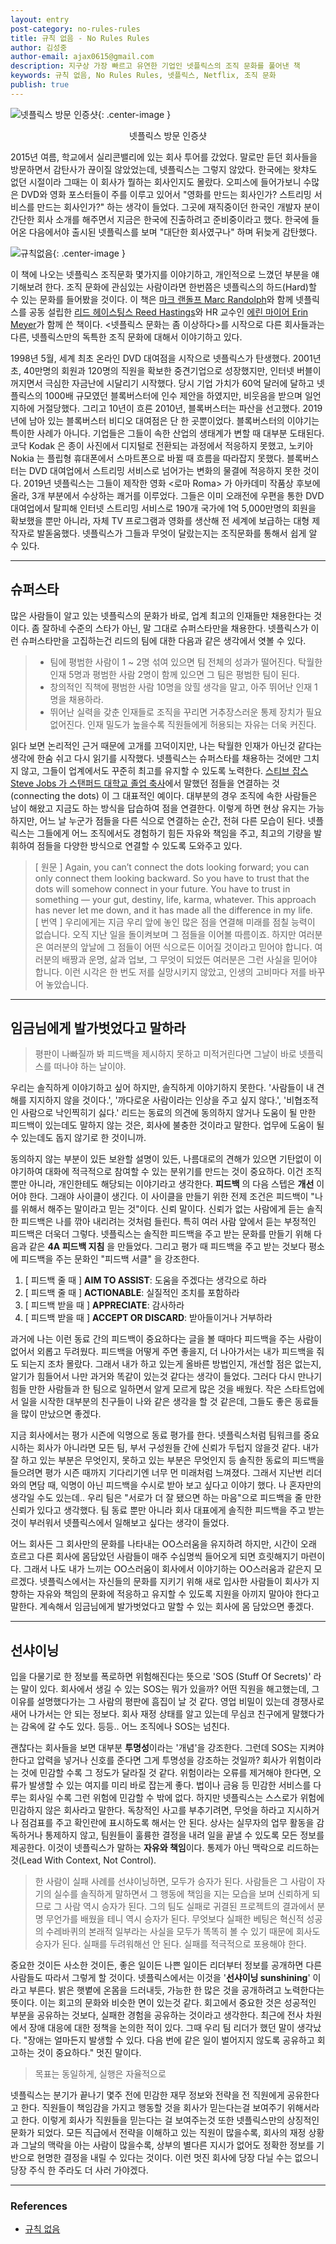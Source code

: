 ```yaml
---
layout: entry
post-category: no-rules-rules
title: 규칙 없음 - No Rules Rules
author: 김성중
author-email: ajax0615@gmail.com
description: 지구상 가장 빠르고 유연한 기업인 넷플릭스의 조직 문화를 풀어낸 책
keywords: 규칙 없음, No Rules Rules, 넷플릭스, Netflix, 조직 문화
publish: true
---
```


![넷플릭스 방문 인증샷](/images/2020/09/26/netflix.png "넷플릭스 방문 인증샷"){: .center-image }
<center>넷플릭스 방문 인증샷</center>

2015년 여름, 학교에서 실리콘밸리에 있는 회사 투어를 갔었다. 말로만 듣던 회사들을 방문하면서 감탄사가 끊이질 않았었는데, 넷플릭스는 그렇지 않았다. 한국에는 왓챠도 없던 시절이라 그때는 이 회사가 뭘하는 회사인지도 몰랐다. 오피스에 들어가보니 수많은 DVD와 영화 포스터들이 주를 이루고 있어서 "영화를 만드는 회사인가? 스트리밍 서비스를 만드는 회사인가?" 하는 생각이 들었다. 그곳에 재직중이던 한국인 개발자 분이 간단한 회사 소개를 해주면서 지금은 한국에 진출하려고 준비중이라고 했다. 한국에 들어온 다음에서야 출시된 넷플릭스를 보며 "대단한 회사였구나" 하며 뒤늦게 감탄했다.

![규칙없음](/images/2020/09/26/no-rules-rules.png "규칙없음"){: .center-image }

이 책에 나오는 넷플릭스 조직문화 몇가지를 이야기하고, 개인적으로 느꼈던 부분을 얘기해보려 한다. 조직 문화에 관심있는 사람이라면 한번쯤은 넷플릭스의 하드(Hard)할 수 있는 문화를 들어봤을 것이다. 이 책은 [마크 랜돌프 Marc Randolph](https://en.wikipedia.org/wiki/Marc_Randolph)와 함께 넷플릭스를 공동 설립한 [리드 헤이스팅스 Reed Hastings](https://en.wikipedia.org/wiki/Reed_Hastings)와 HR 교수인 [에린 마이어 Erin Meyer](https://en.wikipedia.org/wiki/Erin_Meyer)가 함께 쓴 책이다. \<넷플릭스 문화는 좀 이상하다\>를 시작으로 다른 회사들과는 다른, 넷플릭스만의 독특한 조직 문화에 대해서 이야기하고 있다.

1998년 5월, 세계 최초 온라인 DVD 대여점을 시작으로 넷플릭스가 탄생했다. 2001년 초, 40만명의 회원과 120명의 직원을 확보한 중견기업으로 성장했지만, 인터넷 버블이 꺼지면서 극심한 자금난에 시달리기 시작했다. 당시 기업 가치가 60억 달러에 달하고 넷플릭스의 1000배 규모였던 블록버스터에 인수 제안을 하였지만, 비웃음을 받으며 일언지하에 거절당했다. 그리고 10년이 흐른 2010년, 블록버스터는 파산을 선고했다. 2019년에 남아 있는 블록버스터 비디오 대여점은 단 한 곳뿐이었다. 블록버스터의 이야기는 특이한 사례가 아니다. 기업들은 그들이 속한 산업의 생태계가 변할 때 대부분 도태된다. 코닥 Kodak 은 종이 사진에서 디지털로 전환되는 과정에서 적응하지 못했고, 노키아 Nokia 는 플립형 휴대폰에서 스마트폰으로 바뀔 때 흐름을 따라잡지 못했다. 블록버스터는 DVD 대여업에서 스트리밍 서비스로 넘어가는 변화의 물결에 적응하지 못한 것이다. 2019년 넷플릭스는 그들이 제작한 영화 \<로마 Roma\> 가 아카데미 작품상 후보에 올라, 3개 부분에서 수상하는 쾌거를 이루었다. 그들은 이미 오래전에 우편을 통한 DVD 대여업에서 탈피해 인터넷 스트리밍 서비스로 190개 국가에 1억 5,000만명의 회원을 확보했을 뿐만 아니라, 자체 TV 프로그램과 영화를 생산해 전 세계에 보급하는 대형 제작자로 발돋움했다. 넷플릭스가 그들과 무엇이 달랐는지는 조직문화를 통해서 쉽게 알 수 있다.

---

## 슈퍼스타

많은 사람들이 알고 있는 넷플릭스의 문화가 바로, 업계 최고의 인재들만 채용한다는 것이다. 좀 잘하네 수준의 스타가 아닌, 말 그대로 슈퍼스타만을 채용한다. 넷플릭스가 이런 슈퍼스타만을 고집하는건 리드의 팀에 대한 다음과 같은 생각에서 엿볼 수 있다.

> - 팀에 평범한 사람이 1 ~ 2명 섞여 있으면 팀 전체의 성과가 떨어진다. 탁월한 인재 5명과 평범한 사람 2명이 함께 있으면 그 팀은 평범한 팀이 된다.<br/>
> - 창의적인 직책에 평범한 사람 10명을 앉힐 생각을 말고, 아주 뛰어난 인재 1명을 채용하라.<br/>
> - 뛰어난 실력을 갖춘 인재들로 조직을 꾸리면 거추장스러운 통제 장치가 필요 없어진다. 인재 밀도가 높을수록 직원들에게 허용되는 자유는 더욱 커진다.

읽다 보면 논리적인 근거 때문에 고개를 끄덕이지만, 나는 탁월한 인재가 아닌것 같다는 생각에 한숨 쉬고 다시 읽기를 시작했다. 넷플릭스는 슈퍼스타를 채용하는 것에만 그치지 않고, 그들이 업계에서도 꾸준히 최고를 유지할 수 있도록 노력한다. [스티브 잡스 Steve Jobs 가 스탠퍼드 대학교 졸업 축사](https://youtu.be/UF8uR6Z6KLc)에서 말했던 점들을 연결하는 것 (connecting the dots) 이 그 대표적인 예이다. 대부분의 경우 조직에 속한 사람들은 남이 해왔고 지금도 하는 방식을 답습하여 점을 연결한다. 이렇게 하면 현상 유지는 가능하지만, 어느 날 누군가 점들을 다른 식으로 연결하는 순간, 전혀 다른 모습이 된다. 넷플릭스는 그들에게 어느 조직에서도 경험하기 힘든 자유와 책임을 주고, 최고의 기량을 발휘하여 점들을 다양한 방식으로 연결할 수 있도록 도와주고 있다.

> [ 원문 ] Again, you can’t connect the dots looking forward; you can only connect them looking backward. So you have to trust that the dots will somehow connect in your future. You have to trust in something — your gut, destiny, life, karma, whatever. This approach has never let me down, and it has made all the difference in my life.<br/>
> [ 번역 ] 우리에게는 지금 우리 앞에 놓인 많은 점을 연결해 미래를 점칠 능력이 없습니다. 오직 지난 일을 돌이켜보며 그 점들을 이어볼 따름이죠. 하지만 여러분은 여러분의 앞날에 그 점들이 어떤 식으로든 이어질 것이라고 믿어야 합니다. 여러분의 배짱과 운명, 삶과 업보, 그 무엇이 되었든 여러분은 그런 사실을 믿어야 합니다. 이런 시각은 한 번도 저를 실망시키지 않았고, 인생의 고비마다 저를 바꾸어 놓았습니다.

---

## 임금님에게 발가벗었다고 말하라

> 평판이 나빠질까 봐 피드백을 제시하지 못하고 미적거린다면 그날이 바로 넷플릭스를 떠나야 하는 날이야.

우리는 솔직하게 이야기하고 싶어 하지만, 솔직하게 이야기하지 못한다. '사람들이 내 견해를 지지하지 않을 것이다.', '까다로운 사람이라는 인상을 주고 싶지 않다.', '비협조적인 사람으로 낙인찍히기 싫다.' 리드는 동료의 의견에 동의하지 않거나 도움이 될 만한 피드백이 있는데도 말하지 않는 것은, 회사에 불충한 것이라고 말한다. 업무에 도움이 될 수 있는데도 돕지 않기로 한 것이니까.

동의하지 않는 부분이 있든 보완할 설명이 있든, 나름대로의 견해가 있으면 기탄없이 이야기하여 대화에 적극적으로 참여할 수 있는 분위기를 만드는 것이 중요하다. 이건 조직 뿐만 아니라, 개인한테도 해당되는 이야기라고 생각한다. **피드백** 의 다음 스텝은 **개선** 이어야 한다. 그래야 사이클이 생긴다. 이 사이클을 만들기 위한 전제 조건은 피드백이 "나를 위해서 해주는 말이라고 믿는 것"이다. 신뢰 말이다. 신뢰가 없는 사람에게 듣는 솔직한 피드백은 나를 깎아 내리려는 것처럼 들린다. 특히 여러 사람 앞에서 듣는 부정적인 피드백은 더욱더 그렇다. 넷플릭스는 솔직한 피드백을 주고 받는 문화를 만들기 위해 다음과 같은 **4A 피드백 지침** 을 만들었다. 그리고 평가 때 피드백을 주고 받는 것보다 평소에 피드백을 주는 문화인 "피드백 서클" 을 강조한다.

1. [ 피드백 줄 때 ] **AIM TO ASSIST**: 도움을 주겠다는 생각으로 하라
2. [ 피드백 줄 때 ] **ACTIONABLE**: 실질적인 조치를 포함하라
3. [ 피드백 받을 때 ] **APPRECIATE**: 감사하라
4. [ 피드백 받을 때 ] **ACCEPT OR DISCARD**: 받아들이거나 거부하라

과거에 나는 이런 동료 간의 피드백이 중요하다는 글을 볼 때마다 피드백을 주는 사람이 없어서 외롭고 두려웠다. 피드백을 어떻게 주면 좋을지, 더 나아가서는 내가 피드백을 줘도 되는지 조차 몰랐다. 그래서 내가 하고 있는게 올바른 방법인지, 개선할 점은 없는지, 알기가 힘들어서 나만 과거와 똑같이 있는것 같다는 생각이 들었다. 그러다 다시 만나기 힘들 만한 사람들과 한 팀으로 일하면서 알게 모르게 많은 것을 배웠다. 작은 스타트업에서 일을 시작한 대부분의 친구들이 나와 같은 생각을 할 것 같은데, 그들도 좋은 동료들을 많이 만났으면 좋겠다.

지금 회사에서는 평가 시즌에 익명으로 동료 평가를 한다. 넷플릭스처럼 팀워크를 중요시하는 회사가 아니라면 모든 팀, 부서 구성원들 간에 신뢰가 두텁지 않을것 같다. 내가 잘 하고 있는 부분은 무엇인지, 못하고 있는 부분은 무엇인지 등 솔직한 동료의 피드백을 들으려면 평가 시즌 때까지 기다리기엔 너무 먼 미래처럼 느껴졌다. 그래서 지난번 리더와의 면담 때, 익명이 아닌 피드백을 수시로 받아 보고 싶다고 이야기 했다. 나 혼자만의 생각일 수도 있는데.. 우리 팀은 "서로가 더 잘 됐으면 하는 마음"으로 피드백을 줄 만한 신뢰가 있다고 생각했다. 팀 동료 뿐만 아니라 회사 대표에게 솔직한 피드백을 주고 받는 것이 부러워서 넷플릭스에서 일해보고 싶다는 생각이 들었다.

어느 회사든 그 회사만의 문화를 나타내는 OO스러움을 유지하려 하지만, 시간이 오래 흐르고 다른 회사에 몸담았던 사람들이 매주 수십명씩 들어오게 되면 흐릿해지기 마련이다. 그래서 나도 내가 느끼는 OO스러움이 회사에서 이야기하는 OO스러움과 같은지 모르겠다. 넷플릭스에서는 자신들의 문화를 지키기 위해 새로 입사한 사람들이 회사가 지향하는 자유와 책임의 문화에 적응하고 유지할 수 있도록 지원을 아끼지 말아야 한다고 말한다. 계속해서 임금님에게 발가벗었다고 말할 수 있는 회사에 몸 담았으면 좋겠다.

---

## 선샤이닝

입을 다물기로 한 정보를 폭로하면 위험해진다는 뜻으로 'SOS (Stuff Of Secrets)' 라는 말이 있다. 회사에서 생길 수 있는 SOS는 뭐가 있을까? 어떤 직원을 해고했는데, 그 이유를 설명했다가는 그 사람의 평판에 흠집이 날 것 같다. 영업 비밀이 있는데 경쟁사로 새어 나가서는 안 되는 정보다. 회사 재정 상태를 알고 있는데 무심코 친구에게 말했다가는 감옥에 갈 수도 있다. 등등.. 어느 조직에나 SOS는 넘친다.

괜찮다는 회사들을 보면 대부분 **투명성**이라는 '개념'을 강조한다. 그런데 SOS는 지켜야 한다고 압력을 넣거나 신호를 준다면 그게 투명성을 강조하는 것일까? 회사가 위험이라는 것에 민감할 수록 그 정도가 달라질 것 같다. 위험이라는 오류를 제거해야 한다면, 오류가 발생할 수 있는 여지를 미리 바로 잡는게 좋다. 법이나 금융 등 민감한 서비스를 다루는 회사일 수록 그런 위험에 민감할 수 밖에 없다. 하지만 넷플릭스는 스스로가 위험에 민감하지 않은 회사라고 말한다. 독창적인 사고를 부추기려면, 무엇을 하라고 지시하거나 점검표를 주고 확인란에 표시하도록 해서는 안 된다. 상사는 실무자의 업무 활동을 감독하거나 통제하지 않고, 팀원들이 훌륭한 결정을 내려 일을 끝낼 수 있도록 모든 정보를 제공한다. 이것이 넷플릭스가 말하는 **자유와 책임**이다. 통제가 아닌 맥락으로 리드하는 것(Lead With Context, Not Control).

> 한 사람이 실패 사례를 선샤이닝하면, 모두가 승자가 된다. 사람들은 그 사람이 자기의 실수를 솔직하게 말하면서 그 행동에 책임을 지는 모습을 보며 신뢰하게 되므로 그 사람 역시 승자가 된다. 그의 팀도 실패로 귀결된 프로젝트의 결과에서 분명 무언가를 배웠을 테니 역시 승자가 된다. 무엇보다 실패한 베팅은 혁신적 성공의 수레바퀴의 본래적 일부라는 사실을 모두가 똑똑히 볼 수 있기 때문에 회사도 승자가 된다. 실패를 두려워해선 안 된다. 실패를 적극적으로 포용해야 한다.

중요한 것이든 사소한 것이든, 좋은 일이든 나쁜 일이든 리더부터 정보를 공개하면 다른 사람들도 따라서 그렇게 할 것이다. 넷플릭스에서는 이것을 '**선샤이닝 sunshining**' 이라고 부른다. 밝은 햇볕에 온몸을 드러내듯, 가능한 한 많은 것을 공개하려고 노력한다는 뜻이다. 이는 회고의 문화와 비슷한 면이 있는것 같다. 회고에서 중요한 것은 성공적인 부분을 공유하는 것보다, 실패한 경험을 공유하는 것이라고 생각한다. 최근에 전사 차원에서 장애 대응에 대한 정책을 논의한 적이 있다. 그때 우리 팀 리더가 했던 말이 생각났다. "장애는 얼마든지 발생할 수 있다. 다음 번에 같은 일이 벌어지지 않도록 공유하고 회고하는 것이 중요하다." 멋진 말이다.

> 목표는 동일하게, 실행은 자율적으로

넷플릭스는 분기가 끝나기 몇주 전에 민감한 재무 정보와 전략을 전 직원에게 공유한다고 한다. 직원들이 책임감을 가지고 행동할 것을 회사가 믿는다는걸 보여주기 위해서라고 한다. 이렇게 회사가 직원들을 믿는다는 걸 보여주는것 또한 넷플릭스만의 상징적인 문화가 되었다. 모든 직급에서 전략을 이해하고 있는 직원이 많을수록, 회사의 재정 상황과 그날의 맥락을 아는 사람이 많을수록, 상부의 별다른 지시가 없어도 정확한 정보를 기반으로 현명한 결정을 내릴 수 있다는 것이다. 이런 멋진 회사에 당장 다닐 수는 없으니 당장 주식 한 주라도 더 사러 가야겠다.

---

### References
- [규칙 없음](https://www.kyobobook.co.kr/product/detailViewKor.laf?mallGb=KOR&ejkGb=KOR&barcode=9788925599632&orderClick=JAj)
